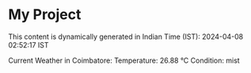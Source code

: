 # My Project

This content is dynamically generated in Indian Time (IST): 2024-04-08 02:52:17 IST


Current Weather in Coimbatore:
Temperature: 26.88 °C
Condition: mist
